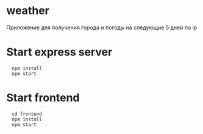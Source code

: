 # weather
Приложение для получения города и погоды на следующие 5 дней по ip

# Start express server
```
  npm install
  npm start
```

# Start frontend
```
  cd frontend
  npm install
  npm start
```
